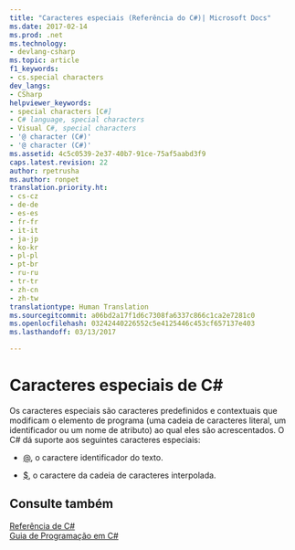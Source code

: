 ```yaml
---
title: "Caracteres especiais (Referência do C#)| Microsoft Docs"
ms.date: 2017-02-14
ms.prod: .net
ms.technology:
- devlang-csharp
ms.topic: article
f1_keywords:
- cs.special characters
dev_langs:
- CSharp
helpviewer_keywords:
- special characters [C#]
- C# language, special characters
- Visual C#, special characters
- '@ character (C#)'
- '@ character (C#)'
ms.assetid: 4c5c0539-2e37-40b7-91ce-75af5aabd3f9
caps.latest.revision: 22
author: rpetrusha
ms.author: ronpet
translation.priority.ht:
- cs-cz
- de-de
- es-es
- fr-fr
- it-it
- ja-jp
- ko-kr
- pl-pl
- pt-br
- ru-ru
- tr-tr
- zh-cn
- zh-tw
translationtype: Human Translation
ms.sourcegitcommit: a06bd2a17f1d6c7308fa6337c866c1ca2e7281c0
ms.openlocfilehash: 03242440226552c5e4125446c453cf657137e403
ms.lasthandoff: 03/13/2017

---
```


# <a name="c-special-characters"></a>Caracteres especiais de C#

Os caracteres especiais são caracteres predefinidos e contextuais que modificam o elemento de programa (uma cadeia de caracteres literal, um identificador ou um nome de atributo) ao qual eles são acrescentados. O C# dá suporte aos seguintes caracteres especiais: 

- [@](../../../csharp/language-reference/tokens/verbatim.md), o caractere identificador do texto. 

- [$](../../../csharp/language-reference/tokens/interpolated.md), o caractere da cadeia de caracteres interpolada.

## <a name="see-also"></a>Consulte também  
 [Referência de C#](../../../csharp/language-reference/index.md)   
 [Guia de Programação em C#](../../../csharp/programming-guide/index.md)


